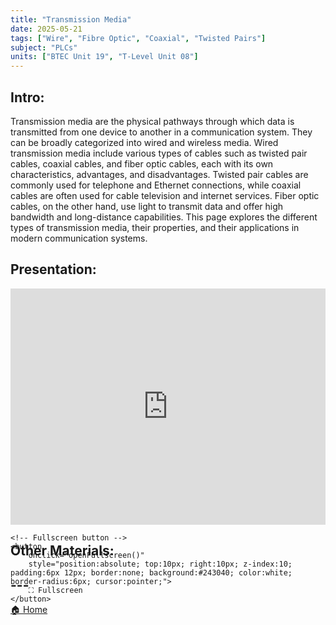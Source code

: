 ```yaml
---
title: "Transmission Media"
date: 2025-05-21
tags: ["Wire", "Fibre Optic", "Coaxial", "Twisted Pairs"]
subject: "PLCs"
units: ["BTEC Unit 19", "T-Level Unit 08"]
---
```


## Intro:

Transmission media are the physical pathways through which data is transmitted from one device to another in a communication system. They can be broadly categorized into wired and wireless media. Wired transmission media include various types of cables such as twisted pair cables, coaxial cables, and fiber optic cables, each with its own characteristics, advantages, and disadvantages. Twisted pair cables are commonly used for telephone and Ethernet connections, while coaxial cables are often used for cable television and internet services. Fiber optic cables, on the other hand, use light to transmit data and offer high bandwidth and long-distance capabilities. This page explores the different types of transmission media, their properties, and their applications in modern communication systems.

## Presentation:

<div id="pdf-container" style="position: relative; width: 100%; height: 0; padding-top: 75%;">
    <iframe 
        id="pdf-frame"
        src="https://EngineeringShare.github.io/engineering-hub/presentations/Transmission Media.pdf"
        style="position: absolute; top: 0; left: 0; width: 100%; height: 100%; border: none;" 
        allowfullscreen
        webkitallowfullscreen
        mozallowfullscreen>
    </iframe>

    <!-- Fullscreen button -->
    <button 
        onclick="openFullscreen()" 
        style="position:absolute; top:10px; right:10px; z-index:10; padding:6px 12px; border:none; background:#243040; color:white; border-radius:6px; cursor:pointer;">
        ⛶ Fullscreen
    </button>
</div>

<script>
    function openFullscreen() {
        const elem = document.getElementById("pdf-frame");
        if (elem.requestFullscreen) {
            elem.requestFullscreen();
        } else if (elem.webkitRequestFullscreen) { // Safari
            elem.webkitRequestFullscreen();
        } else if (elem.msRequestFullscreen) { // IE11
            elem.msRequestFullscreen();
        }
    }
</script>

## Other Materials:

## ---

<a href="https://engineeringshare.github.io/engineering-hub">🏠 Home</a>
